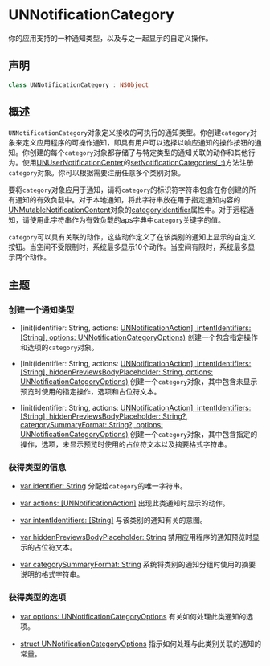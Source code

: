 # UNNotificationCategory

你的应用支持的一种通知类型，以及与之一起显示的自定义操作。

## 声明

```swift
class UNNotificationCategory : NSObject
```

## 概述

`UNNotificationCategory`对象定义接收的可执行的通知类型。你创建`category`对象来定义应用程序的可操作通知，即具有用户可以选择以响应通知的操作按钮的通知。你创建的每个`category`对象都存储了与特定类型的通知关联的动作和其他行为。使用[UNUserNotificationCenter](../UNUserNotificationCenter/)的[setNotificationCategories(_:)](../UNUserNotificationCenter/1649512-setnotificationcategories.md)方法注册`category`对象。你可以根据需要注册任意多个类别对象。

要将`category`对象应用于通知，请将`category`的标识符字符串包含在你创建的所有通知的有效负载中。对于本地通知，将此字符串放在用于指定通知内容的[UNMutableNotificationContent](#)对象的[categoryIdentifier](#)属性中。对于远程通知，请使用此字符串作为有效负载的aps字典中`category`关键字的值。

`category`可以具有关联的动作，这些动作定义了在该类别的通知上显示的自定义按钮。当空间不受限制时，系统最多显示10个动作。当空间有限时，系统最多显示两个动作。

## 主题

### 创建一个通知类型

* [init(identifier: String, actions: [UNNotificationAction\], intentIdentifiers: [String], options: UNNotificationCategoryOptions)](#) 
    创建一个包含指定操作和选项的`category`对象。

* [init(identifier: String, actions: [UNNotificationAction\], intentIdentifiers: [String], hiddenPreviewsBodyPlaceholder: String, options: UNNotificationCategoryOptions)](#) 
    创建一个`category`对象，其中包含未显示预览时使用的指定操作，选项和占位符文本。

* [init(identifier: String, actions: [UNNotificationAction\], intentIdentifiers: [String], hiddenPreviewsBodyPlaceholder: String?, categorySummaryFormat: String?, options: UNNotificationCategoryOptions)](#) 
    创建一个`category`对象，其中包含指定的操作，选项，未显示预览时使用的占位符文本以及摘要格式字符串。

### 获得类型的信息

* [var identifier: String](#) 
    分配给`category`的唯一字符串。

* [var actions: \[UNNotificationAction\]](#) 
    出现此类通知时显示的动作。

* [var intentIdentifiers: \[String\]](#) 
    与该类别的通知有关的意图。

* [var hiddenPreviewsBodyPlaceholder: String](#) 
    禁用应用程序的通知预览时显示的占位符文本。

* [var categorySummaryFormat: String](#) 
    系统将类别的通知分组时使用的摘要说明的格式字符串。

### 获得类型的选项

* [var options: UNNotificationCategoryOptions](#) 
    有关如何处理此类通知的选项。

* [struct UNNotificationCategoryOptions](#) 
    指示如何处理与此类别关联的通知的常量。
